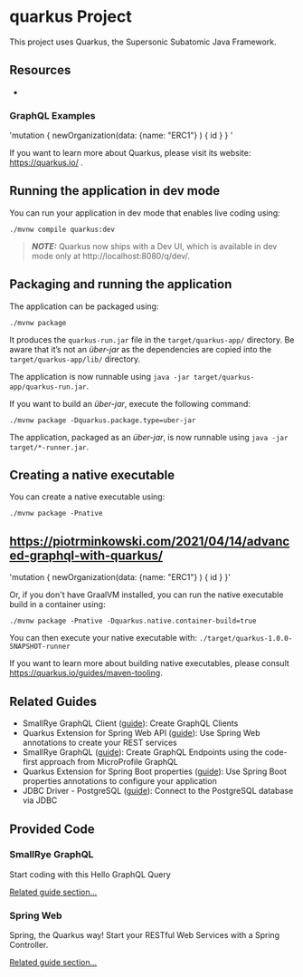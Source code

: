 # quarkus Project

This project uses Quarkus, the Supersonic Subatomic Java Framework.

## Resources
- 
### GraphQL Examples
'mutation {
 newOrganization(data: {name: "ERC1"} ) {
   id
 }  } '

If you want to learn more about Quarkus, please visit its website: https://quarkus.io/ .

## Running the application in dev mode

You can run your application in dev mode that enables live coding using:
```shell script
./mvnw compile quarkus:dev
```

> **_NOTE:_**  Quarkus now ships with a Dev UI, which is available in dev mode only at http://localhost:8080/q/dev/.

## Packaging and running the application

The application can be packaged using:
```shell script
./mvnw package
```
It produces the `quarkus-run.jar` file in the `target/quarkus-app/` directory.
Be aware that it’s not an _über-jar_ as the dependencies are copied into the `target/quarkus-app/lib/` directory.

The application is now runnable using `java -jar target/quarkus-app/quarkus-run.jar`.

If you want to build an _über-jar_, execute the following command:
```shell script
./mvnw package -Dquarkus.package.type=uber-jar
```

The application, packaged as an _über-jar_, is now runnable using `java -jar target/*-runner.jar`.

## Creating a native executable

You can create a native executable using: 
```shell script
./mvnw package -Pnative
```
## https://piotrminkowski.com/2021/04/14/advanced-graphql-with-quarkus/

'mutation {
 newOrganization(data: {name: "ERC1"} ) {
   id
 }  }'


Or, if you don't have GraalVM installed, you can run the native executable build in a container using: 
```shell script
./mvnw package -Pnative -Dquarkus.native.container-build=true
```

You can then execute your native executable with: `./target/quarkus-1.0.0-SNAPSHOT-runner`

If you want to learn more about building native executables, please consult https://quarkus.io/guides/maven-tooling.

## Related Guides

- SmallRye GraphQL Client ([guide](https://quarkus.io/guides/smallrye-graphql-client)): Create GraphQL Clients
- Quarkus Extension for Spring Web API ([guide](https://quarkus.io/guides/spring-web)): Use Spring Web annotations to create your REST services
- SmallRye GraphQL ([guide](https://quarkus.io/guides/microprofile-graphql)): Create GraphQL Endpoints using the code-first approach from MicroProfile GraphQL
- Quarkus Extension for Spring Boot properties ([guide](https://quarkus.io/guides/spring-boot-properties)): Use Spring Boot properties annotations to configure your application
- JDBC Driver - PostgreSQL ([guide](https://quarkus.io/guides/datasource)): Connect to the PostgreSQL database via JDBC

## Provided Code

### SmallRye GraphQL

Start coding with this Hello GraphQL Query

[Related guide section...](https://quarkus.io/guides/smallrye-graphql)

### Spring Web

Spring, the Quarkus way! Start your RESTful Web Services with a Spring Controller.

[Related guide section...](https://quarkus.io/guides/spring-web#greetingcontroller)
